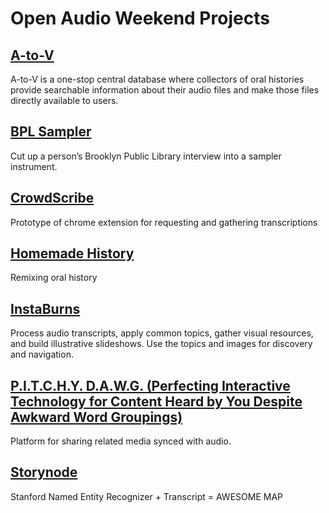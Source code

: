 # Open Audio Weekend Projects  
## [A-to-V](https://github.com/nypl-openaudio/start-here/blob/master/Projects/A-to-V.md)  
A-to-V is a one-stop central database where collectors of oral histories provide searchable information about their audio files and make those files directly available to users.  

## [BPL Sampler](https://github.com/nypl-openaudio/start-here/blob/master/Projects/BPL%20Sampler.md)  
Cut up a person’s Brooklyn Public Library interview into a sampler instrument.  

## [CrowdScribe](https://github.com/nypl-openaudio/start-here/blob/master/Projects/CrowdScribe.md)  
Prototype of chrome extension for requesting and gathering transcriptions  

## [Homemade History](https://github.com/nypl-openaudio/start-here/blob/master/Projects/Homemade%20History.md)  
Remixing oral history  

## [InstaBurns](https://github.com/nypl-openaudio/start-here/blob/master/Projects/InstaBurns.md)  
Process audio transcripts, apply common topics, gather visual resources, and build illustrative slideshows. Use the topics and images for discovery and navigation.  

## [P.I.T.C.H.Y. D.A.W.G. (Perfecting Interactive Technology for Content Heard by You Despite Awkward Word Groupings)](https://github.com/nypl-openaudio/start-here/blob/master/Projects/P.I.T.C.H.Y.%20D.A.W.G.md)  
Platform for sharing related media synced with audio.  

## [Storynode](https://github.com/nypl-openaudio/start-here/blob/master/Projects/Storynode.md)  
Stanford Named Entity Recognizer + Transcript = AWESOME MAP  
